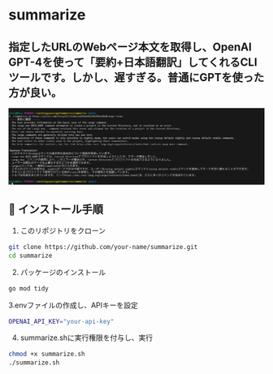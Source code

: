 # summarize

指定したURLのWebページ本文を取得し、OpenAI GPT-4を使って「要約+日本語翻訳」してくれるCLIツールです。しかし、遅すぎる。普通にGPTを使った方が良い。
---

![image](https://github.com/misosiom/gptSummarize/blob/main/%E3%82%B9%E3%82%AF%E3%83%AA%E3%83%BC%E3%83%B3%E3%82%B7%E3%83%A7%E3%83%83%E3%83%88%202025-03-25%20041352.png)

## 🔧 インストール手順

1. このリポジトリをクローン

```bash
git clone https://github.com/your-name/summarize.git
cd summarize
```

2. パッケージのインストール
```bash
go mod tidy
```

3.envファイルの作成し、APIキーを設定
```bash
OPENAI_API_KEY="your-api-key"
```

4. summarize.shに実行権限を付与し、実行
```bash
chmod +x summarize.sh
./summarize.sh
```

